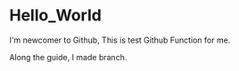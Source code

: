 # Hello_World
I'm newcomer to Github, This is test Github Function for me.

Along the guide, I made branch.
